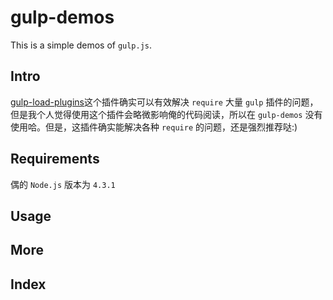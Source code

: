 # gulp-demos

This is a simple demos of ```gulp.js```.

## Intro

[gulp-load-plugins](https://www.npmjs.com/package/gulp-load-plugins)这个插件确实可以有效解决 ```require``` 大量 ```gulp``` 插件的问题，但是我个人觉得使用这个插件会略微影响俺的代码阅读，所以在 ```gulp-demos``` 没有使用哈。但是，这插件确实能解决各种 ```require``` 的问题，还是强烈推荐哒:)

## Requirements

偶的 ```Node.js``` 版本为 ```4.3.1```

## Usage

## More

## Index
